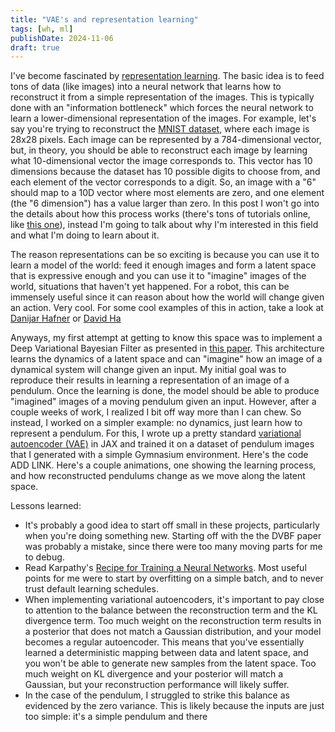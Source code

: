 ```yaml
---
title: "VAE's and representation learning"
tags: [wh, ml]
publishDate: 2024-11-06
draft: true
---
```


I've become fascinated by [representation learning](https://en.wikipedia.org/wiki/Feature_learning). 
The basic idea is to feed tons of data (like images) into a neural network that learns how to reconstruct it from a simple representation of the images. 
This is typically done with an "information bottleneck" which forces the neural network to learn a lower-dimensional representation of the images. 
For example, let's say you're trying to reconstruct the [MNIST dataset](https://en.wikipedia.org/wiki/MNIST_database), where each image is 28x28 pixels. 
Each image can be represented by a 784-dimensional vector, but, in theory, you should be able to reconstruct each image by learning what 10-dimensional vector the image corresponds to. 
This vector has 10 dimensions because the dataset has 10 possible digits to choose from, and each element of the vector corresponds to a digit.
So, an image with a "6" should map to a 10D vector where most elements are zero, and one element (the "6 dimension") has a value larger than zero. 
In this post I won't go into the details about how this process works (there's tons of tutorials online, like [this one](https://towardsdatascience.com/teaching-a-variational-autoencoder-vae-to-draw-mnist-characters-978675c95776)), instead I'm going to talk about why I'm interested in this field and what I'm doing to learn about it. 

The reason representations can be so exciting is because you can use it to learn a model of the world: feed it enough images and form a latent space that is expressive enough and you can use it to "imagine" images of the world, situations that haven't yet happened. 
For a robot, this can be immensely useful since it can reason about how the world will change given an action. 
Very cool. 
For some cool examples of this in action, take a look at [Danijar Hafner](https://danijar.com/) or [David Ha](https://worldmodels.github.io/)

Anyways, my first attempt at getting to know this space was to implement a Deep Variational Bayesian Filter as presented in [this paper](https://arxiv.org/abs/1605.06432). 
This architecture learns the dynamics of a latent space and can "imagine" how an image of a dynamical system will change given an input.
My initial goal was to reproduce their results in learning a representation of an image of a pendulum. 
Once the learning is done, the model should be able to produce "imagined" images of a moving pendulum given an input. 
However, after a couple weeks of work, I realized I bit off way more than I can chew.
So instead, I worked on a simpler example: no dynamics, just learn how to represent a pendulum. 
For this, I wrote up a pretty standard [variational autoencoder (VAE)](https://towardsdatascience.com/understanding-variational-autoencoders-vaes-f70510919f73) in JAX and trained it on a dataset of pendulum images that I generated with a simple Gymnasium environment.
Here's the code ADD LINK. 
Here's a couple animations, one showing the learning process, and how reconstructed pendulums change as we move along the latent space. 

Lessons learned:
- It's probably a good idea to start off small in these projects, particularly when you're doing something new. Starting off with the the DVBF paper was probably a mistake, since there were too many moving parts for me to debug. 
- Read Karpathy's [Recipe for Training a Neural Networks](https://karpathy.github.io/2019/04/25/recipe/). Most useful points for me were to start by overfitting on a simple batch, and to never trust default learning schedules. 
- When implementing variational autoencoders, it's important to pay close to attention to the balance between the reconstruction term and the KL divergence term. Too much weight on the reconstruction term results in a posterior that does not match a Gaussian distribution, and your model becomes a regular autoencoder. This means that you've essentially learned a deterministic mapping between data and latent space, and you won't be able to generate new samples from the latent space. Too much weight on KL divergence and your posterior will match a Gaussian, but your reconstruction performance will likely suffer. 
- In the case of the pendulum, I struggled to strike this balance as evidenced by the zero variance. This is likely because the inputs are just too simple: it's a simple pendulum and there 